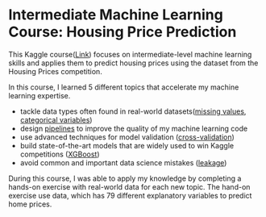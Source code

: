 
# Intermediate Machine Learning Course: Housing Price Prediction

This Kaggle course([Link](https://www.kaggle.com/learn/intermediate-machine-learning)) focuses on intermediate-level machine learning skills and applies them to predict housing prices using the dataset from the Housing Prices competition.


In this course, I learned 5 different topics that accelerate my machine learning expertise. 
- tackle data types often found in real-world datasets([missing values](https://www.kaggle.com/code/alexisbcook/missing-values), [categorical variables](https://www.kaggle.com/code/alexisbcook/categorical-variables))
- design [pipelines](https://www.kaggle.com/code/alexisbcook/pipelines) to improve the quality of my machine learning code
- use advanced techniques for model validation ([cross-validation](https://www.kaggle.com/code/alexisbcook/cross-validation))
- build state-of-the-art models that are widely used to win Kaggle competitions ([XGBoost](https://www.kaggle.com/code/alexisbcook/xgboost))
- avoid common and important data science mistakes ([leakage](https://www.kaggle.com/code/alexisbcook/data-leakage))


During this course, I was able to apply my knowledge by completing a hands-on exercise with real-world data for each new topic. The hand-on exercise use data, which has 79 different explanatory variables to predict home prices. 


